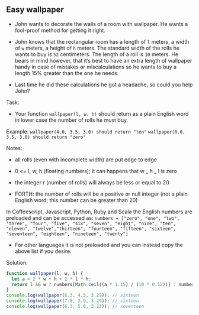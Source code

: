## Easy wallpaper

- John wants to decorate the walls of a room with wallpaper. He wants a fool-proof method for getting it right.

- John knows that the rectangular room has a length of `l` meters, a width of `w` meters, a height of `h` meters. The standard width of the rolls he wants to buy is `52` centimeters. The length of a roll is `10` meters. He bears in mind however, that it’s best to have an extra length of wallpaper handy in case of mistakes or miscalculations so he wants to buy a length 15% greater than the one he needs.

- Last time he did these calculations he got a headache, so could you help John?

Task:

- Your function `wallpaper(l, w, h)` should return as a plain English word in lower case the number of rolls he must buy.

Example:
`wallpaper(4.0, 3.5, 3.0) should return "ten"`
`wallpaper(0.0, 3.5, 3.0) should return "zero"`

Notes:

- all rolls (even with incomplete width) are put edge to edge

- 0 <= l, w, h (floating numbers); it can happens that w _ h _ l is zero

- the integer r (number of rolls) will always be less or equal to 20

- FORTH: the number of rolls will be a positive or null integer (not a plain English word; this number can be greater than 20)

In Coffeescript, Javascript, Python, Ruby and Scala the English numbers are preloaded and can be accessed as:
`numbers = ["zero", "one", "two", "three", "four", "five", "six", "seven", "eight", "nine", "ten", "eleven", "twelve","thirteen", "fourteen", "fifteen", "sixteen", "seventeen", "eighteen", "nineteen", "twenty"]`

- For other languages it is not preloaded and you can instead copy the above list if you desire.

Solution:

```js
function wallpaper(l, w, h) {
  let a = 2 * w * h + 2 * l * h;
  return l && w ? numbers[Math.ceil((a * 1.15) / (10 * 0.52))] : numbers[0];
}
console.log(wallpaper(6.3, 4.5, 3.29)); // sixteen
console.log(wallpaper(7.8, 2.9, 3.29)); // sixteen
console.log(wallpaper(6.3, 5.8, 3.13)); // seventeen
```
